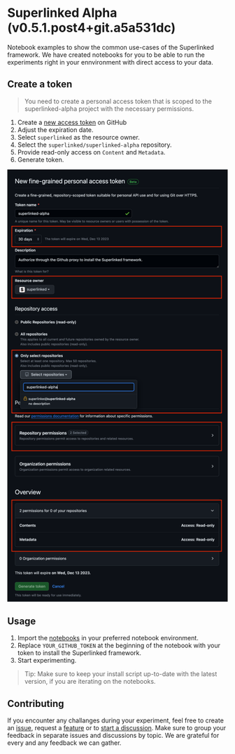 # Superlinked Alpha (v0.5.1.post4+git.a5a531dc)

Notebook examples to show the common use-cases of the Superlinked framework. We have created notebooks for you to be able to run the experiments right in your ennvironment with direct access to your data.

## Create a token

> You need to create a personal access token that is scoped to the superlinked-alpha project with the necessary permissions. 

1. Create a [new access token](https://github.com/settings/personal-access-tokens/new) on GitHub
1. Adjust the expiration date.
1. Select `superlinked` as the resource owner.
1. Select the `superlinked/superlinked-alpha` repository.
1. Provide read-only access on `Content` and `Metadata`.
1. Generate token.

![Create new access token](./asset/new_token.png)

## Usage

1. Import the [notebooks](./notebook/) in your preferred notebook environment.
1. Replace `YOUR_GITHUB_TOKEN` at the beginning of the notebook with your token to install the Superlinked framework.
1. Start experimenting.

> Tip: Make sure to keep your install script up-to-date with the latest version, if you are iterating on the notebooks.


## Contributing

If you encounter any challanges during your experiment, feel free to create an [issue](https://github.com/superlinked/superlinked-alpha/issues/new?assignees=kembala&labels=bug&projects=&template=bug_report.md&title=), request a [feature](https://github.com/superlinked/superlinked-alpha/issues/new?assignees=kembala&labels=enhancement&projects=&template=feature_request.md&title=) or to [start a discussion](https://github.com/superlinked/superlinked-alpha/discussions/new/choose).
Make sure to group your feedback in separate issues and discussions by topic. We are grateful for every and any feedback we can gather.